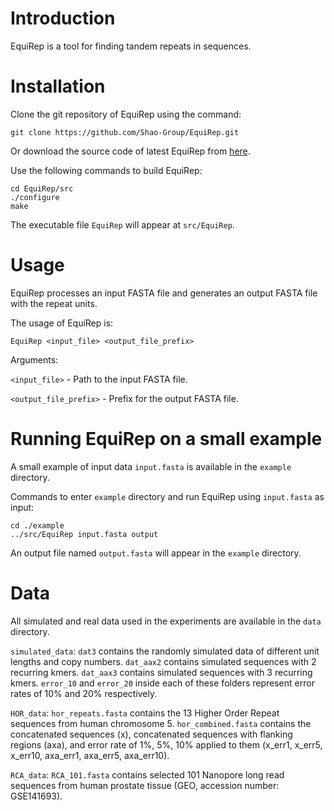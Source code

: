 # Introduction

EquiRep is a tool for finding tandem repeats in sequences.

# Installation

Clone the git repository of EquiRep using the command:

```
git clone https://github.com/Shao-Group/EquiRep.git
```

Or download the source code of latest EquiRep from [here](https://github.com/Shao-Group/EquiRep/releases/download/v1.0.0/EquiRep-1.0.0.tar.gz).

Use the following commands to build EquiRep:
```
cd EquiRep/src
./configure
make
```
The executable file `EquiRep` will appear at `src/EquiRep`.

# Usage

EquiRep processes an input FASTA file and generates an output FASTA file with the repeat units.

The usage of EquiRep is:
```
EquiRep <input_file> <output_file_prefix>
```
Arguments:

`<input_file>` - Path to the input FASTA file.

`<output_file_prefix>` - Prefix for the output FASTA file.

# Running EquiRep on a small example

A small example of input data `input.fasta` is available in the `example` directory.

Commands to enter `example` directory and run EquiRep using `input.fasta` as input:
```
cd ./example
../src/EquiRep input.fasta output
```

An output file named `output.fasta` will appear in the `example` directory.

# Data

All simulated and real data used in the experiments are available in the `data` directory.

`simulated_data`: `dat3` contains the randomly simulated data of different unit lengths and copy numbers. `dat_aax2` contains simulated sequences with 2 recurring kmers. `dat_aax3` contains simulated sequences with 3 recurring kmers. `error_10` and `error_20` inside each of these folders represent error rates of 10% and 20% respectively.

`HOR_data`: `hor_repeats.fasta` contains the 13 Higher Order Repeat sequences from human chromosome 5. `hor_combined.fasta` contains the concatenated sequences (x), concatenated sequences with flanking regions (axa), and error rate of 1%, 5%, 10% applied to them (x_err1, x_err5, x_err10, axa_err1, axa_err5, axa_err10).

`RCA_data`: `RCA_101.fasta` contains selected 101 Nanopore long read sequences from human prostate tissue (GEO, accession number: GSE141693).